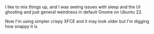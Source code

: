 I like to mix things up, and I was seeing issues with sleep and the UI ghosting and just general weirdness in default Gnome on Ubuntu 22.

Now I'm using simpler crispy XFCE and it may look older but I'm digging how snappy it is

